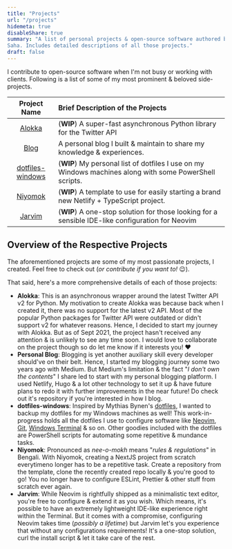 ```yaml
---
title: "Projects"
url: "/projects"
hidemeta: true
disableShare: true
summary: "A list of personal projects & open-source software authored by Somraj
Saha. Includes detailed descriptions of all those projects."
draft: false
---
```


I contribute to open-source software when I'm not busy or working with clients. Following is a list of some of my most prominent & beloved side-projects.

|             Project Name             | Brief Description of the Projects                                                                       |
| :----------------------------------: | :------------------------------------------------------------------------------------------------------ |
|           [Alokka][Alokka]           | (**WIP**) A super-fast asynchronous Python library for the Twitter API                                  |
|             [Blog][Blog]             | A personal blog I built & maintain to share my knowledge & experiences.                                 |
| [dotfiles-windows][dotfiles-windows] | (**WIP**) My personal list of dotfiles I use on my Windows machines along with some PowerShell scripts. |
|          [Niyomok][Niyomok]          | (**WIP**) A template to use for easily starting a brand new Netlify + TypeScript project.               |
|           [Jarvim][Jarvim]           | (**WIP**) A one-stop solution for those looking for a sensible IDE-like configuration for Neovim        |

## Overview of the Respective Projects

The aforementioned projects are some of my most passionate projects, I created. Feel free to check out (_or contribute if you want to!_ :wink:).

That said, here's a more comprehensive details of each of those projects:

- **Alokka**: This is an asynchronous wrapper around the latest Twitter API v2 for Python. My motivation to create Alokka was because back when I created it, there was no support for the latest v2 API. Most of the popular Python packages for Twitter API were outdated or didn't support v2 for whatever reasons. Hence, I decided to start my journey with Alokka. But as of Sept 2021, the project hasn't received any attention & is unlikely to see any time soon. I would love to collaborate on the project though so do let me know if it interests you! :heart:
- **Personal Blog**: Blogging is yet another auxiliary skill every developer should've on their belt. Hence, I started my blogging journey some two years ago with Medium. But Medium's limitation & the fact "_I don't own the contents_" I share led to start with my personal blogging platform. I used Netlify, Hugo & a lot other technology to set it up & have future plans to redo it with further improvements in the near future! Do check out it's repository if you're interested in how I blog.
- **dotfiles-windows**: Inspired by Mythias Bynen's [dotfiles][Mathias-dotfiles], I wanted to backup my dotfiles for my Windows machines as well! This work-in-progress holds all the dotfiles I use to configure software like [Neovim][Neovim], [Git][Git], [Windows Terminal][Windows Terminal] & so on. Other goodies included with the dotfiles are PowerShell scripts for automating some repetitive & mundance tasks.
- **Niyomok**: Pronounced as _nee-o-mokh_ means "_rules & regulations_" in Bengali. With Niyomok, creating a NextJS project from scratch everytimeno longer has to be a repetitive task. Create a repository from the template, clone the recently created repo locally & you're good to go! You no longer have to configure ESLint, Prettier & other stuff from scratch ever again.
- **Jarvim**: While Neovim is rightfully shipped as a minimalistic text editor, you're free to configure & extend it as you wish. Which means, it's possible to have an extremely lightweight IDE-like experience right within the Terminal. But it comes with a compromise, configuring Neovim takes time (_possibly a lifetime_) but Jarvim let's you experience that without any configurations requirements! It's a one-stop solution, curl the install script & let it take care of the rest.

<!-- Markdown Reference Links -->
[Git]: https://gitforwindows.org/
[Windows Terminal]: https://github.com/microsoft/terminal
[Neovim]: https://neovim.io
[Mathias-dotfiles]: https://github.com/mathiasbynens/dotfiles
[Alokka]: https://github.com/Jarmos-san/Alokka
[Blog]: https://github.com/Jarmos-san/blog
[dotfiles-windows]: https://github.com/Jarmos-san/dotfiles-windows
[Niyomok]: https://github.com/Jarmos-san/niyomok
[Jarvim]: https://github.com/jarmos-san/jarvim
